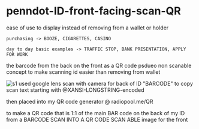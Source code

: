# penndot-ID-front-facing-scan-QR

ease of use to display instead of removing from a wallet or holder
```
purchasing -> BOOZE, CIGARETTES, CASINO

day to day basic examples -> TRAFFIC STOP, BANK PRESENTATION, APPLY FOR WORK
```
the barcode from the back on the front as a QR code psdueo non scanable concept to make scanning id easier than removing from wallet

![s1](https://github.com/c4pt000/penndot-ID-front-facing-scan-QR/blob/main/drivers-id.png-QR-frontscan.png.pseduo.png?raw=true)
used google lens scan with camera for back of ID "BARCODE" to copy scan text starting with @XANSI-LONGSTRING-encoded

then placed into my QR code generator @ radiopool.me/QR

to make a QR code that is 1:1 of the main BAR code on the back of my ID from a BARCODE SCAN INTO A QR CODE SCAN ABLE image for the front
